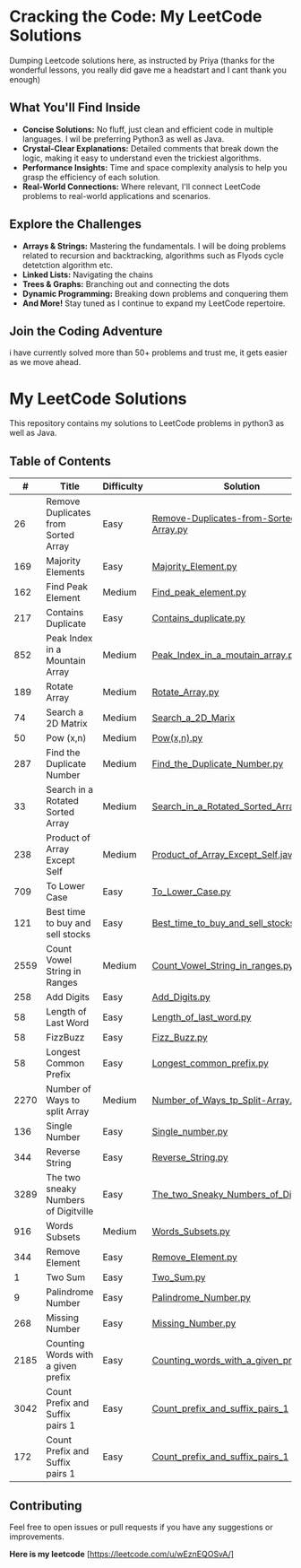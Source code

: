 
# Cracking the Code: My LeetCode Solutions

Dumping Leetcode solutions here, as instructed by Priya (thanks for the wonderful lessons, you really did gave me a headstart and I cant thank you enough)

## What You'll Find Inside

* **Concise Solutions:**  No fluff, just clean and efficient code in multiple languages. I wil be preferring Python3 as well as Java.
* **Crystal-Clear Explanations:**  Detailed comments that break down the logic, making it easy to understand even the trickiest algorithms.
* **Performance Insights:**  Time and space complexity analysis to help you grasp the efficiency of each solution.
* **Real-World Connections:**  Where relevant, I'll connect LeetCode problems to real-world applications and scenarios.

## Explore the Challenges

* **Arrays & Strings:**  Mastering the fundamentals. I will be doing problems related to recursion and backtracking, algorithms such as Flyods cycle detetction algorithm etc.
* **Linked Lists:**  Navigating the chains 
* **Trees & Graphs:**  Branching out and connecting the dots 
* **Dynamic Programming:**  Breaking down problems and conquering them
* **And More!**  Stay tuned as I continue to expand my LeetCode repertoire.

## Join the Coding Adventure

i have currently solved more than 50+ problems and trust me, it gets easier as we move ahead.

# My LeetCode Solutions

This repository contains my solutions to LeetCode problems in python3 as well as Java.

## Table of Contents

| # | Title | Difficulty | Solution |
|---|---|---|---|
| 26 | Remove Duplicates from Sorted Array | Easy | [Remove-Duplicates-from-Sorted-Array.py](./Remove-Duplicates-from-Sorted-Array.py)|
| 169 | Majority Elements | Easy | [Majority_Element.py](./Majority_Element.py) |
| 162 | Find Peak Element | Medium | [Find_peak_element.py](./Find_peak_element.py) | 
| 217 | Contains Duplicate | Easy | [Contains_duplicate.py](./Contains_duplicate.py) |
| 852 |  Peak Index in a Mountain Array |  Medium | [Peak_Index_in_a_moutain_array.py](./Peak_Index_in_a_moutain_array.py) | 
| 189 | Rotate Array  | Medium | [Rotate_Array.py](./Rotate_Array.py) |
| 74  |  Search a 2D Matrix  | Medium | [Search_a_2D_Marix](./Search_a_2D_Marix) |
| 50  |  Pow (x,n)  | Medium | [Pow(x,n).py](./Pow(x,n).py) |
| 287  |  Find the Duplicate Number  | Medium | [Find_the_Duplicate_Number.py](./Find_the_Duplicate_Number.py) |
| 33  |  Search in a Rotated Sorted Array  | Medium | [Search_in_a_Rotated_Sorted_Array.py](./Search_in_a_Rotated_Sorted_Array.py) |
| 238 |  Product of Array Except Self  | Medium | [Product_of_Array_Except_Self.java](./Product_of_Array_Except_Self.java) | 
| 709 |  To Lower Case  | Easy | [To_Lower_Case.py](./To_Lower_Case.py) | 
| 121 |  Best time to buy and sell stocks | Easy | [Best_time_to_buy_and_sell_stocks.py](./Best_time_to_buy_and_sell_stocks.py) | 
| 2559 |  Count Vowel String in Ranges | Medium | [Count_Vowel_String_in_ranges.py](./Count_Vowel_String_in_ranges.py) |
| 258 |  Add Digits  | Easy | [Add_Digits.py](./Add_Digits.py) |
| 58 |  Length of Last Word  | Easy | [Length_of_last_word.py](./Length_of_last_word.py) |
| 58 |  FizzBuzz  | Easy | [Fizz_Buzz.py](./Fizz_Buzz.py) |
| 58 |  Longest Common Prefix  | Easy | [Longest_common_prefix.py](./Longest_common_prefix.py) |
| 2270 |  Number of Ways to split Array | Medium | [Number_of_Ways_tp_Split-Array.py](./Number_of_Ways_tp_Split-Array.py) |
| 136 |  Single Number | Easy | [Single_number.py](./Single_number.py) |
| 344 |  Reverse String | Easy | [Reverse_String.py](./Reverse_String.py) |
| 3289 |  The two sneaky Numbers of Digitville | Easy | [The_two_Sneaky_Numbers_of_Digitville.py](./The_two_Sneaky_Numbers_of_Digitville.py) |
| 916 |  Words Subsets  | Medium | [Words_Subsets.py](./Words_Subsets.py) |
| 344 |  Remove Element | Easy | [Remove_Element.py](./Remove_Element.py) |
| 1 |  Two Sum | Easy | [Two_Sum.py](./Two_Sum.py) |
| 9 |  Palindrome Number  | Easy | [Palindrome_Number.py](./Palindrome_Number.py) |
| 268 |  Missing Number  | Easy | [Missing_Number.py](./Missing_Number.py) |
| 2185 |  Counting Words with a given prefix  | Easy | [Counting_words_with_a_given_prefix.py](./Counting_words_with_a_given_prefix.py) |
| 3042 |  Count Prefix and Suffix pairs 1  | Easy | [Count_prefix_and_suffix_pairs_1](./Count_prefix_and_suffix_pairs_1) |
| 172 |  Count Prefix and Suffix pairs 1  | Easy | [Count_prefix_and_suffix_pairs_1](./Count_prefix_and_suffix_pairs_1) |

## Contributing

Feel free to open issues or pull requests if you have any suggestions or improvements.


**Here is my leetcode**  [https://leetcode.com/u/wEznEQOSvA/] 


